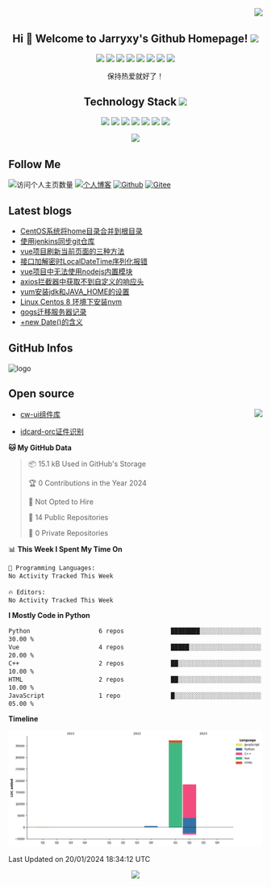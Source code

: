 <p align="right">
<img src="https://count.getloli.com/get/@:jarryxy?theme=rule34" />
</p>

<h2 align="center">Hi 🎉 Welcome to Jarryxy's Github Homepage! <img src="https://media.giphy.com/media/mGcNjsfWAjY5AEZNw6/giphy.gif" width="50"></h2>
<p align="center">
<img src="https://img.shields.io/badge/-JavaScript-black?style=flat-square&logo=javascript"/>
<img src="https://img.shields.io/badge/-Nodejs-black?style=flat-square&logo=Node.js"/>
<img src="https://img.shields.io/badge/-Expressjs-black?style=flat-square&logo=Express.js"/>
<img src="https://img.shields.io/badge/-React-black?style=flat-square&logo=react"/>
<img src="https://img.shields.io/badge/-MongoDB-black?style=flat-square&logo=mongodb"/>
<img src="https://img.shields.io/badge/-MySQL-black?style=flat-square&logo=mysql"/>
<img src="https://img.shields.io/badge/-Git-black?style=flat-square&logo=git"/>
<img src="https://img.shields.io/badge/-GitHub-black?style=flat-square&logo=github"/>
</p>

<p align="center">保持热爱就好了！</p>

<p align="center">
<h2 align="center">Technology Stack <img src="https://media.giphy.com/media/WUlplcMpOCEmTGBtBW/giphy.gif" width="30"></h2>
</p>

<p align="center">
<img src="https://img.shields.io/badge/-Java-E34A86?style=flat-square&logo=java"/>
<img src="https://img.shields.io/badge/-HTML5-E34F26?style=flat-square&logo=html5&logoColor=white"/>
<img src="https://img.shields.io/badge/-CSS3-1572B6?style=flat-square&logo=css3"/>
<img src="https://img.shields.io/badge/-Vue-563D7C?style=flat-square&logo=vue"/>
<img src="https://img.shields.io/badge/-K8s-430098?style=flat-square&logo=k8s"/>
<img src="https://img.shields.io/badge/C-00599C?style=flat-square&logo=c&logoColor=white"/>
<img src="https://img.shields.io/badge/-C++-00599C?style=flat-square&logo=c"/>
</p>


<p align = "center">
<img width="50%" src="https://github-readme-streak-stats.herokuapp.com/?user=jarryxy&show_icons=true&locale=en&layout=compact&theme=radical&line_height=0" />
</p>



## Follow Me
![访问个人主页数量](https://komarev.com/ghpvc/?username=jarryxy&color=green)
[![个人博客](https://img.shields.io/badge/-个人博客（yuencode.cn）-c14438?style=flat-square&logo=B&logoColor=white)](https://www.yuencode.cn/)
[![Github](https://img.shields.io/github/followers/jarryxy?label=Github&style=social)](https://github.com/jarryxy)
[![Gitee](https://img.shields.io/badge/-码云-EA4335?style=flat-square&logo=Gitee&logoColor=white)](https://gitee.com/jarryxy)

## Latest blogs

<!-- BLOG-POST-LIST:START -->
- [CentOS系统将home目录合并到根目录](https://www.yuencode.cn/2024/01/02/CentOS%E7%B3%BB%E7%BB%9F%E5%B0%86home%E7%9B%AE%E5%BD%95%E5%90%88%E5%B9%B6%E5%88%B0%E6%A0%B9%E7%9B%AE%E5%BD%95/)
- [使用jenkins同步git仓库](https://www.yuencode.cn/2023/01/26/%E4%BD%BF%E7%94%A8jenkins%E5%90%8C%E6%AD%A5git%E4%BB%93%E5%BA%93/)
- [vue项目刷新当前页面的三种方法](https://www.yuencode.cn/2023/01/11/vue%E9%A1%B9%E7%9B%AE%E5%88%B7%E6%96%B0%E5%BD%93%E5%89%8D%E9%A1%B5%E9%9D%A2%E7%9A%84%E4%B8%89%E7%A7%8D%E6%96%B9%E6%B3%95/)
- [接口加解密时LocalDateTime序列化报错](https://www.yuencode.cn/2023/01/06/%E6%8E%A5%E5%8F%A3%E5%8A%A0%E8%A7%A3%E5%AF%86%E6%97%B6LocalDateTime%E5%BA%8F%E5%88%97%E5%8C%96%E6%8A%A5%E9%94%99/)
- [vue项目中无法使用nodejs内置模块](https://www.yuencode.cn/2023/01/06/vue%E9%A1%B9%E7%9B%AE%E4%B8%AD%E6%97%A0%E6%B3%95%E4%BD%BF%E7%94%A8nodejs%E5%86%85%E7%BD%AE%E6%A8%A1%E5%9D%97/)
- [axios拦截器中获取不到自定义的响应头](https://www.yuencode.cn/2023/01/06/axios%E6%8B%A6%E6%88%AA%E5%99%A8%E4%B8%AD%E8%8E%B7%E5%8F%96%E4%B8%8D%E5%88%B0%E8%87%AA%E5%AE%9A%E4%B9%89%E7%9A%84%E5%93%8D%E5%BA%94%E5%A4%B4/)
- [yum安装jdk和JAVA_HOME的设置](https://www.yuencode.cn/2023/01/03/yum%E5%AE%89%E8%A3%85jdk%E5%92%8CJAVA-HOME%E7%9A%84%E8%AE%BE%E7%BD%AE/)
- [Linux Centos 8 环境下安装nvm](https://www.yuencode.cn/2023/01/03/Linux-Centos-8-%E7%8E%AF%E5%A2%83%E4%B8%8B%E5%AE%89%E8%A3%85nvm/)
- [gogs迁移服务器记录](https://www.yuencode.cn/2023/01/03/gogs%E8%BF%81%E7%A7%BB%E6%9C%8D%E5%8A%A1%E5%99%A8%E8%AE%B0%E5%BD%95/)
- [+new Date&lpar;&rpar;的含义](https://www.yuencode.cn/2023/01/02/new-Date-%E7%9A%84%E5%90%AB%E4%B9%89/)
<!-- BLOG-POST-LIST:END -->

## GitHub Infos
<img src="https://github-profile-trophy.vercel.app/?username=jarryxy&theme=flat&column=7" alt="logo" height="160" align="center" style="margin: auto;" />

## Open source

 <img src = "https://github-readme-stats.vercel.app/api/top-langs/?username=jarryxy&theme=radical" align="right" />

- [cw-ui组件库](https://github.com/jarryxy/cw-ui)

- [idcard-orc证件识别](https://github.com/jarryxy/idcard-orc)

<!--START_SECTION:waka-->
**🐱 My GitHub Data** 

> 📦 15.1 kB Used in GitHub's Storage 
 > 
> 🏆 0 Contributions in the Year 2024
 > 
> 🚫 Not Opted to Hire
 > 
> 📜 14 Public Repositories 
 > 
> 🔑 0 Private Repositories 
 > 
📊 **This Week I Spent My Time On** 

```text
💬 Programming Languages: 
No Activity Tracked This Week

🔥 Editors: 
No Activity Tracked This Week
```

**I Mostly Code in Python** 

```text
Python                   6 repos             ████████░░░░░░░░░░░░░░░░░   30.00 % 
Vue                      4 repos             █████░░░░░░░░░░░░░░░░░░░░   20.00 % 
C++                      2 repos             ██░░░░░░░░░░░░░░░░░░░░░░░   10.00 % 
HTML                     2 repos             ██░░░░░░░░░░░░░░░░░░░░░░░   10.00 % 
JavaScript               1 repo              █░░░░░░░░░░░░░░░░░░░░░░░░   05.00 % 
```



**Timeline**

![Lines of Code chart](https://raw.githubusercontent.com/jarryxy/jarryxy/master/assets/bar_graph.png)


 Last Updated on 20/01/2024 18:34:12 UTC
<!--END_SECTION:waka-->

<p align = "center">
  <img src = "https://github-readme-stats.vercel.app/api?username=jarryxy&show_icons=true&theme=tokyonight&line_height=27">
</p>
